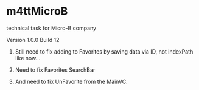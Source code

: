 # m4ttMicroB
technical task for Micro-B company


Version 1.0.0 Build 12

1) Still need to fix adding to Favorites by saving data via ID, not indexPath like now...

2) Need to fix Favorites SearchBar

3) And need to fix UnFavorite from the MainVC.
